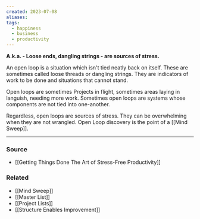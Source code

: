 ```yaml
---
created: 2023-07-08
aliases: 
tags:
  - happiness
  - business
  - productivity
---
```

**A.k.a. - Loose ends, dangling strings - are sources of stress.**

An open loop is a situation which isn't tied neatly back on itself. These are sometimes called loose threads or dangling strings. They are indicators of work to be done and situations that cannot stand.

Open loops are sometimes Projects in flight, sometimes areas laying in languish, needing more work. Sometimes open loops are systems whose components are not tied into one-another.

Regardless, open loops are sources of stress. They can be overwhelming when they are not wrangled. Open Loop discovery is the point of a [[Mind Sweep]].

---

### Source
- [[Getting Things Done The Art of Stress-Free Productivity]]

### Related
- [[Mind Sweep]]
- [[Master List]]
- [[Project Lists]]
- [[Structure Enables Improvement]]
